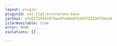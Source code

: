 ```yaml
---
layout: plugin
pluginId: net.ltgt.errorprone-base
jarSha1: afb017244418f4ae0fa864dfb269742336f26e20
isJarAvailable: true
error: NONE
violations: []

---
```

